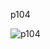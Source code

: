p104

![p104](https://github.com/wonjunx/webprogramming/assets/70313647/9c47347e-4cbb-4f6f-90ad-0cdebd1e7b2a)

